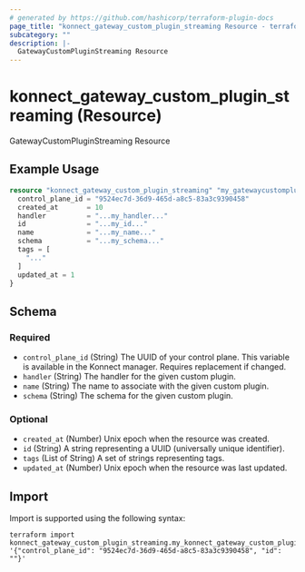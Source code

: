 ```yaml
---
# generated by https://github.com/hashicorp/terraform-plugin-docs
page_title: "konnect_gateway_custom_plugin_streaming Resource - terraform-provider-konnect"
subcategory: ""
description: |-
  GatewayCustomPluginStreaming Resource
---
```


# konnect_gateway_custom_plugin_streaming (Resource)

GatewayCustomPluginStreaming Resource

## Example Usage

```terraform
resource "konnect_gateway_custom_plugin_streaming" "my_gatewaycustompluginstreaming" {
  control_plane_id = "9524ec7d-36d9-465d-a8c5-83a3c9390458"
  created_at       = 10
  handler          = "...my_handler..."
  id               = "...my_id..."
  name             = "...my_name..."
  schema           = "...my_schema..."
  tags = [
    "..."
  ]
  updated_at = 1
}
```

<!-- schema generated by tfplugindocs -->
## Schema

### Required

- `control_plane_id` (String) The UUID of your control plane. This variable is available in the Konnect manager. Requires replacement if changed.
- `handler` (String) The handler for the given custom plugin.
- `name` (String) The name to associate with the given custom plugin.
- `schema` (String) The schema for the given custom plugin.

### Optional

- `created_at` (Number) Unix epoch when the resource was created.
- `id` (String) A string representing a UUID (universally unique identifier).
- `tags` (List of String) A set of strings representing tags.
- `updated_at` (Number) Unix epoch when the resource was last updated.

## Import

Import is supported using the following syntax:

```shell
terraform import konnect_gateway_custom_plugin_streaming.my_konnect_gateway_custom_plugin_streaming '{"control_plane_id": "9524ec7d-36d9-465d-a8c5-83a3c9390458", "id": ""}'
```
